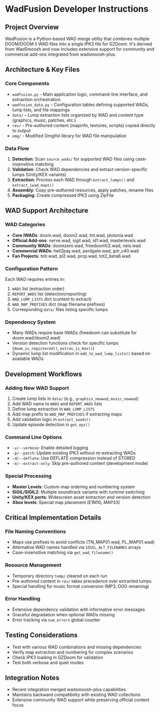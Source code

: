 # WadFusion Developer Instructions

## Project Overview
WadFusion is a Python-based WAD merge utility that combines multiple DOOM/DOOM II WAD files into a single IPK3 file for GZDoom. It's derived from WadSmoosh and now includes extensive support for community and commercial add-ons integrated from wadsmoosh-plus.

## Architecture & Key Files

### Core Components
- `wadfusion.py` - Main application logic, command-line interface, and extraction orchestration
- `wadfusion_data.py` - Configuration tables defining supported WADs, lump lists, and file mappings
- `data/` - Lump extraction lists organized by WAD and content type (graphics, music, patches, etc.)
- `res/` - Pre-authored content (mapinfo, textures, scripts) copied directly to output
- `omg/` - Modified Omgifol library for WAD file manipulation

### Data Flow
1. **Detection**: Scan `source_wads/` for supported WAD files using case-insensitive matching
2. **Validation**: Check WAD dependencies and extract version-specific lumps (Unity/KEX variants)
3. **Extraction**: Process each WAD through `extract_lumps()` and `extract_iwad_maps()` 
4. **Assembly**: Copy pre-authored resources, apply patches, rename files
5. **Packaging**: Create compressed IPK3 using ZipFile

## WAD Support Architecture

### WAD Categories
- **Core IWADs**: doom.wad, doom2.wad, tnt.wad, plutonia.wad
- **Official Add-ons**: nerve.wad, sigil.wad, id1.wad, masterlevels.wad
- **Community WADs**: doomzero.wad, freedoom1/2.wad, neis.wad
- **Commercial WADs**: hell2pay.wad, perdgate.wad, jptr_v40.wad
- **Fan Projects**: tntr.wad, pl2.wad, prcp.wad, tnt2_beta6.wad

### Configuration Pattern
Each WAD requires entries in:
1. `WADS` list (extraction order)
2. `REPORT_WADS` list (detection/reporting) 
3. `WAD_LUMP_LISTS` dict (content to extract)
4. `WAD_MAP_PREFIXES` dict (map filename prefixes)
5. Corresponding `data/` files listing specific lumps

### Dependency System
- Many WADs require base IWADs (freedoom can substitute for doom.wad/doom2.wad)
- Version detection functions check for specific lumps (`doom_is_registered()`, `extras_is_kex()`)
- Dynamic lump list modification in `add_to_wad_lump_lists()` based on available WADs

## Development Workflows

### Adding New WAD Support
1. Create lump lists in `data/` (e.g., `graphics_newwad`, `music_newwad`)
2. Add WAD name to `WADS` and `REPORT_WADS` lists
3. Define lump extraction in `WAD_LUMP_LISTS`
4. Add map prefix to `WAD_MAP_PREFIXES` if extracting maps
5. Add validation logic in `extract_iwads()`
6. Update episode detection in `get_eps()`

### Command Line Options
- `-v/--verbose`: Enable detailed logging
- `-p/--patch`: Update existing IPK3 without re-extracting WADs
- `-d/--deflate`: Use DEFLATE compression instead of STORED
- `-e/--extract-only`: Skip pre-authored content (development mode)

### Special Processing
- **Master Levels**: Custom map ordering and numbering system
- **SIGIL/SIGIL2**: Multiple soundtrack variants with runtime switching
- **Unity/KEX ports**: Widescreen asset extraction and version detection
- **Xbox levels**: Special map placement (E1M10, MAP33)

## Critical Implementation Details

### File Naming Conventions
- Maps use prefixes to avoid conflicts (TN_MAP01.wad, PL_MAP01.wad)
- Alternative WAD names handled via `SIGIL_ALT_FILENAMES` arrays
- Case-insensitive matching via `get_wad_filename()`

### Resource Management
- Temporary directory `temp/` cleared on each run
- Pre-authored content in `res/` takes precedence over extracted lumps
- Special handling for music format conversion (MP3, OGG renaming)

### Error Handling
- Extensive dependency validation with informative error messages
- Graceful degradation when optional WADs missing
- Error tracking via `num_errors` global counter

## Testing Considerations
- Test with various WAD combinations and missing dependencies
- Verify map extraction and numbering for complex scenarios
- Check IPK3 loading in GZDoom for validation
- Test both verbose and quiet modes

## Integration Notes
- Recent integration merged wadsmoosh-plus capabilities
- Maintains backward compatibility with existing WAD collections
- Extensive community WAD support while preserving official content focus